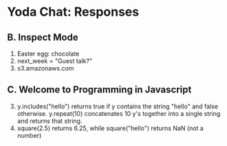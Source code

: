 Yoda Chat: Responses
================

B. Inspect Mode
---------------
1. Easter egg: chocolate
2. next_week = "Guest talk?"
3. s3.amazonaws.com

C. Welcome to Programming in Javascript
---------------------------------------
3. y.includes("hello") returns true if y contains the string "hello" and false otherwise. y.repeat(10) concatenates 10 y's together into a single string and returns that string.
4. square(2.5) returns 6.25, while square("hello") returns NaN (not a number)

